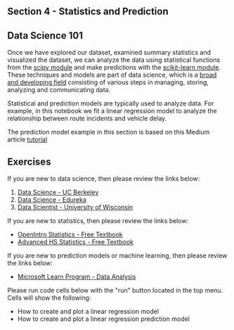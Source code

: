 ## Section 4 - Statistics and Prediction

## Data Science 101

Once we have explored our dataset, examined summary statistics and visualized the dataset, we can analyze the data using statistical functions from the [scipy module](https://www.scipy.org/) and make predictions with the [scikit-learn module](https://scikit-learn.org/stable/). These techniques and models are part of data science, which is a [broad and developing field](https://datascience.berkeley.edu/about/what-is-data-science/) consisting of various steps in managing, storing, analyzing and communicating data.

Statistical and prediction models are typically used to analyze data. For example, in this notebook we fit a linear regression model to analyze the relationship between route incidents and vehicle delay.

The prediction model example in this section is based on this Medium article [tutorial](https://towardsdatascience.com/a-beginners-guide-to-linear-regression-in-python-with-scikit-learn-83a8f7ae2b4f)

## Exercises

If you are new to data science, then please review the links below:

1. [Data Science - UC Berkeley](https://datascience.berkeley.edu/about/what-is-data-science/)
2. [Data Science - Edureka](https://www.edureka.co/blog/what-is-data-science/)
3. [Data Scientist - University of Wisconsin](https://datasciencedegree.wisconsin.edu/data-science/what-do-data-scientists-do/)

If you are new to statistics, then please review the links below:

* [OpenIntro Statistics - Free Textbook](https://www.openintro.org/stat/textbook.php?stat_book=os)
* [Advanced HS Statistics - Free Textbook](https://www.openintro.org/stat/textbook.php?stat_book=aps)

If you are new to prediction models or machine learning, then please review the links below:

* [Microsoft Learn Program - Data Analysis](https://docs.microsoft.com/en-us/learn/)

Please run code cells below with the "run" button located in the top menu. Cells will show the following:

* How to create and plot a linear regression model
* How to create and plot a linear regression prediction model
